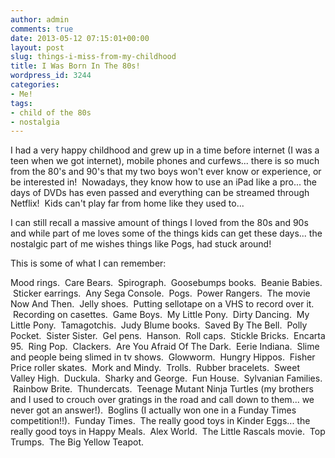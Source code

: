 ```yaml
---
author: admin
comments: true
date: 2013-05-12 07:15:01+00:00
layout: post
slug: things-i-miss-from-my-childhood
title: I Was Born In The 80s!
wordpress_id: 3244
categories:
- Me!
tags:
- child of the 80s
- nostalgia
---
```


I had a very happy childhood and grew up in a time before internet (I was a teen when we got internet), mobile phones and curfews... there is so much from the 80's and 90's that my two boys won't ever know or experience, or be interested in!  Nowadays, they know how to use an iPad like a pro... the days of DVDs has even passed and everything can be streamed through Netflix!  Kids can't play far from home like they used to...

I can still recall a massive amount of things I loved from the 80s and 90s and while part of me loves some of the things kids can get these days... the nostalgic part of me wishes things like Pogs, had stuck around!

This is some of what I can remember:


Mood rings.  Care Bears.  Spirograph.  Goosebumps books.  Beanie Babies.  Sticker earrings.  Any Sega Console.  Pogs.  Power Rangers.  The movie Now And Then.  Jelly shoes.  Putting sellotape on a VHS to record over it.  Recording on casettes.  Game Boys.  My Little Pony.  Dirty Dancing.  My Little Pony.  Tamagotchis.  Judy Blume books.  Saved By The Bell.  Polly Pocket.  Sister Sister.  Gel pens.  Hanson.  Roll caps.  Stickle Bricks.  Encarta 95.  Ring Pop.  Clackers.  Are You Afraid Of The Dark.  Eerie Indiana.  Slime and people being slimed in tv shows.  Glowworm.  Hungry Hippos.  Fisher Price roller skates.  Mork and Mindy.  Trolls.  Rubber bracelets.  Sweet Valley High.  Duckula.  Sharky and George.  Fun House.  Sylvanian Families.  Rainbow Brite.  Thundercats.  Teenage Mutant Ninja Turtles (my brothers and I used to crouch over gratings in the road and call down to them... we never got an answer!).  Boglins (I actually won one in a Funday Times competition!!).  Funday Times.  The really good toys in Kinder Eggs... the really good toys in Happy Meals.  Alex World.  The Little Rascals movie.  Top Trumps.  The Big Yellow Teapot.




